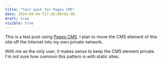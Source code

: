```yaml
---
title: "Test post for Pages CMS"
date: 2024-04-04-T17:36:00+01:00
draft: true
visible: true
---
```


This is a test post using [Pages CMS](https://pagescms.org). I plan to move the CMS element of this site off the Internet into my own private network.

With me as the only user, it makes sense to keep the CMS element private. I'm not sure how common this pattern is with static sites..